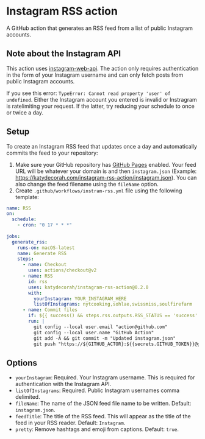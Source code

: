 # Instagram RSS action

A GitHub action that generates an RSS feed from a list of public Instagram accounts.

## Note about the Instagram API

This action uses [instagram-web-api](https://www.npmjs.com/package/instagram-web-api). The action only requires authentication in the form of your Instagram username and can only fetch posts from public Instagram accounts.

If you see this error: `TypeError: Cannot read property 'user' of undefined`. Either the Instagram account you entered is invalid or Instragram is ratelimiting your request. If the latter, try reducing your schedule to once or twice a day.

## Setup

To create an Instagram RSS feed that updates once a day and automatically commits the feed to your repository:

1. Make sure your GitHub repository has [GitHub Pages](https://pages.github.com/) enabled. Your feed URL will be whatever your domain is and then `instagram.json` (Example: https://katydecorah.com/instagram-rss-action/instagram.json). You can also change the feed filename using the `fileName` option.
1. Create `.github/workflows/instram-rss.yml` file using the following template:

<!-- START GENERATED SETUP -->
```yml
name: RSS
on:
  schedule:
    - cron: "0 17 * * *"
  
jobs:
  generate_rss:
    runs-on: macOS-latest
    name: Generate RSS
    steps:
      - name: Checkout
        uses: actions/checkout@v2
      - name: RSS
        id: rss
        uses: katydecorah/instagram-rss-action@0.2.0
        with:
          yourInstagram: YOUR_INSTAGRAM_HERE
          listOfInstagrams: nytcooking,sohlae,swissmiss,soulfirefarm
      - name: Commit files
        if: ${{ success() && steps.rss.outputs.RSS_STATUS == 'success' }}
        run: |
          git config --local user.email "action@github.com"
          git config --local user.name "GitHub Action"
          git add -A && git commit -m "Updated instagram.json"
          git push "https://${GITHUB_ACTOR}:${{secrets.GITHUB_TOKEN}}@github.com/${GITHUB_REPOSITORY}.git" HEAD:${GITHUB_REF}

```

<!-- END GENERATED SETUP -->

## Options

<!-- START GENERATED OPTIONS -->
- `yourInstagram`: Required. Your Instagram username. This is required for authentication with the Instagram API.
- `listOfInstagrams`: Required. Public Instagram usernames comma delimited.
- `fileName`: The name of the JSON feed file name to be written. Default: `instagram.json`.
- `feedTitle`: The title of the RSS feed. This will appear as the title of the feed in your RSS reader. Default: `Instagram`.
- `pretty`: Remove hashtags and emoji from captions. Default: `true`.

<!-- END GENERATED OPTIONS -->
